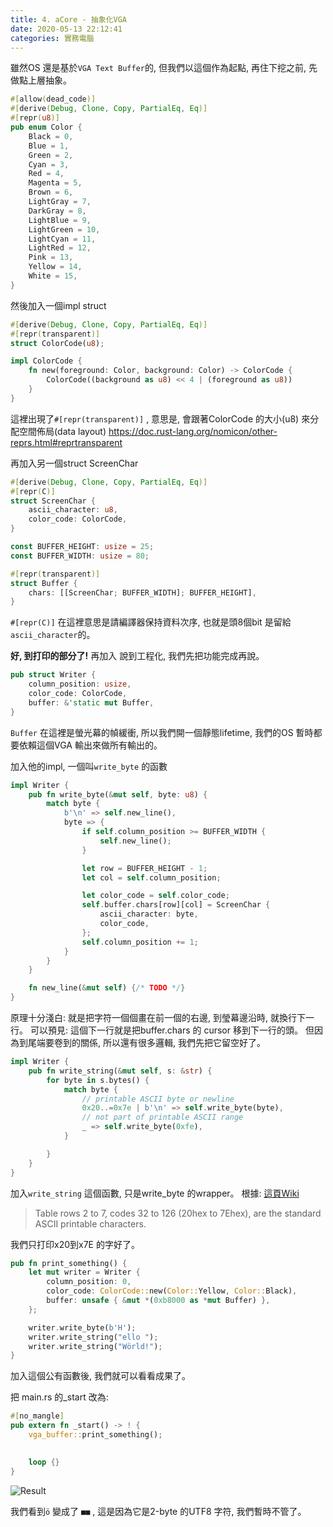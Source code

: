 ```yaml
---
title: 4. aCore - 抽象化VGA
date: 2020-05-13 22:12:41
categories: 實務電腦
---
```


雖然OS 還是基於`VGA Text Buffer`的, 但我們以這個作為起點, 再住下挖之前, 先做點上層抽象。

```Rust
#[allow(dead_code)]
#[derive(Debug, Clone, Copy, PartialEq, Eq)]
#[repr(u8)]
pub enum Color {
    Black = 0,
    Blue = 1,
    Green = 2,
    Cyan = 3,
    Red = 4,
    Magenta = 5,
    Brown = 6,
    LightGray = 7,
    DarkGray = 8,
    LightBlue = 9,
    LightGreen = 10,
    LightCyan = 11,
    LightRed = 12,
    Pink = 13,
    Yellow = 14,
    White = 15,
}
```

然後加入一個impl struct
```rust
#[derive(Debug, Clone, Copy, PartialEq, Eq)]
#[repr(transparent)]
struct ColorCode(u8);

impl ColorCode {
    fn new(foreground: Color, background: Color) -> ColorCode {
        ColorCode((background as u8) << 4 | (foreground as u8))
    }
}
```

這裡出現了`#[repr(transparent)]` , 意思是, 會跟著ColorCode 的大小(u8) 來分配空間佈局(data layout)
https://doc.rust-lang.org/nomicon/other-reprs.html#reprtransparent

再加入另一個struct ScreenChar
```Rust
#[derive(Debug, Clone, Copy, PartialEq, Eq)]
#[repr(C)]
struct ScreenChar {
    ascii_character: u8,
    color_code: ColorCode,
}

const BUFFER_HEIGHT: usize = 25;
const BUFFER_WIDTH: usize = 80;

#[repr(transparent)]
struct Buffer {
    chars: [[ScreenChar; BUFFER_WIDTH]; BUFFER_HEIGHT],
}
```

`#[repr(C)]` 在這裡意思是請編譯器保持資料次序, 也就是頭8個bit 是留給`ascii_character`的。


**好, 到打印的部分了!** 
再加入
說到工程化, 我們先把功能完成再說。

```Rust
pub struct Writer {
    column_position: usize,
    color_code: ColorCode,
    buffer: &'static mut Buffer,
}
```

`Buffer` 在這裡是螢光幕的幀緩衝, 所以我們開一個靜態lifetime, 我們的OS 暫時都要依賴這個VGA 輸出來做所有輸出的。


加入他的impl, 一個叫`write_byte` 的函數

```Rust
impl Writer {
    pub fn write_byte(&mut self, byte: u8) {
        match byte {
            b'\n' => self.new_line(),
            byte => {
                if self.column_position >= BUFFER_WIDTH {
                    self.new_line();
                }

                let row = BUFFER_HEIGHT - 1;
                let col = self.column_position;

                let color_code = self.color_code;
                self.buffer.chars[row][col] = ScreenChar {
                    ascii_character: byte,
                    color_code,
                };
                self.column_position += 1;
            }
        }
    }

    fn new_line(&mut self) {/* TODO */}
}
```

原理十分淺白: 就是把字符一個個畫在前一個的右邊, 到瑩幕邊沿時, 就換行下一行。
可以預見: 這個下一行就是把buffer.chars 的 cursor 移到下一行的頭。
但因為到尾端要卷到的關係, 所以還有很多邏輯, 我們先把它留空好了。

```Rust
impl Writer {
    pub fn write_string(&mut self, s: &str) {
        for byte in s.bytes() {
            match byte {
                // printable ASCII byte or newline
                0x20..=0x7e | b'\n' => self.write_byte(byte),
                // not part of printable ASCII range
                _ => self.write_byte(0xfe),
            }

        }
    }
}
```

加入`write_string` 這個函數, 只是write_byte 的wrapper。
根據: [這頁Wiki](https://en.wikipedia.org/wiki/Code_page_437)

> Table rows 2 to 7, codes 32 to 126 (20hex to 7Ehex), are the standard ASCII printable characters.

我們只打印x20到x7E 的字好了。


```Rust
pub fn print_something() {
    let mut writer = Writer {
        column_position: 0,
        color_code: ColorCode::new(Color::Yellow, Color::Black),
        buffer: unsafe { &mut *(0xb8000 as *mut Buffer) },
    };

    writer.write_byte(b'H');
    writer.write_string("ello ");
    writer.write_string("Wörld!");
}
```
加入這個公有函數後, 我們就可以看看成果了。

把 main.rs 的_start 改為:
```Rust
#[no_mangle]
pub extern fn _start() -> ! {
    vga_buffer::print_something();

    
    loop {}
}
```


![Result](https://i.imgur.com/DLXZTst.png)

我們看到`ö` 變成了 `■■` , 這是因為它是2-byte 的UTF8 字符, 我們暫時不管了。